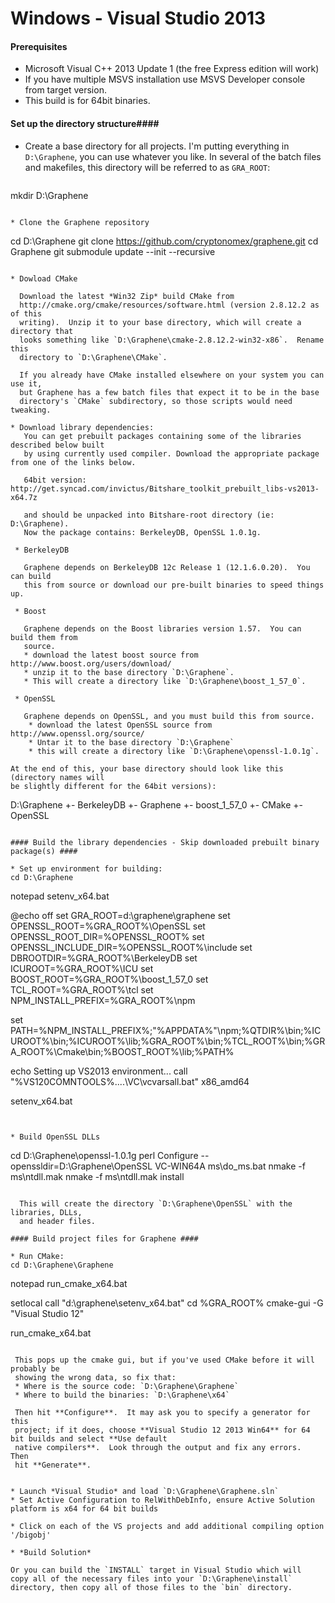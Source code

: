 Windows - Visual Studio 2013
============================
#### Prerequisites ####
* Microsoft Visual C++ 2013 Update 1 (the free Express edition will work)
* If you have multiple MSVS installation use MSVS Developer console from target version.
* This build is for 64bit binaries.

#### Set up the directory structure####
* Create a base directory for all projects.  I'm putting everything in
  `D:\Graphene`, you can use whatever you like.  In several of the batch files
  and makefiles, this directory will be referred to as `GRA_ROOT`:

  ```
mkdir D:\Graphene
```

* Clone the Graphene repository

  ```
cd D:\Graphene
git clone https://github.com/cryptonomex/graphene.git
cd Graphene
git submodule update --init --recursive
```

* Dowload CMake

  Download the latest *Win32 Zip* build CMake from
  http://cmake.org/cmake/resources/software.html (version 2.8.12.2 as of this
  writing).  Unzip it to your base directory, which will create a directory that
  looks something like `D:\Graphene\cmake-2.8.12.2-win32-x86`.  Rename this
  directory to `D:\Graphene\CMake`.

  If you already have CMake installed elsewhere on your system you can use it,
  but Graphene has a few batch files that expect it to be in the base
  directory's `CMake` subdirectory, so those scripts would need tweaking.

* Download library dependencies:
   You can get prebuilt packages containing some of the libraries described below built
   by using currently used compiler. Download the appropriate package from one of the links below.
 
   64bit version:    http://get.syncad.com/invictus/Bitshare_toolkit_prebuilt_libs-vs2013-x64.7z

   and should be unpacked into Bitshare-root directory (ie: D:\Graphene).
   Now the package contains: BerkeleyDB, OpenSSL 1.0.1g.

 * BerkeleyDB

   Graphene depends on BerkeleyDB 12c Release 1 (12.1.6.0.20).  You can build
   this from source or download our pre-built binaries to speed things up.

 * Boost

   Graphene depends on the Boost libraries version 1.57.  You can build them from
   source.
   * download the latest boost source from http://www.boost.org/users/download/
   * unzip it to the base directory `D:\Graphene`.
   * This will create a directory like `D:\Graphene\boost_1_57_0`.

 * OpenSSL

   Graphene depends on OpenSSL, and you must build this from source.
    * download the latest OpenSSL source from http://www.openssl.org/source/
    * Untar it to the base directory `D:\Graphene`
    * this will create a directory like `D:\Graphene\openssl-1.0.1g`.

At the end of this, your base directory should look like this (directory names will
be slightly different for the 64bit versions):
```
D:\Graphene
+- BerkeleyDB
+- Graphene
+- boost_1_57_0
+- CMake
+- OpenSSL
```

#### Build the library dependencies - Skip downloaded prebuilt binary package(s) ####

* Set up environment for building:
cd D:\Graphene

  ```
notepad setenv_x64.bat

@echo off
set GRA_ROOT=d:\graphene\graphene
set OPENSSL_ROOT=%GRA_ROOT%\OpenSSL
set OPENSSL_ROOT_DIR=%OPENSSL_ROOT%
set OPENSSL_INCLUDE_DIR=%OPENSSL_ROOT%\include
set DBROOTDIR=%GRA_ROOT%\BerkeleyDB
set ICUROOT=%GRA_ROOT%\ICU
set BOOST_ROOT=%GRA_ROOT%\boost_1_57_0
set TCL_ROOT=%GRA_ROOT%\tcl
set NPM_INSTALL_PREFIX=%GRA_ROOT%\npm

set PATH=%NPM_INSTALL_PREFIX%;"%APPDATA%"\npm;%QTDIR%\bin;%ICUROOT%\bin;%ICUROOT%\lib;%GRA_ROOT%\bin;%TCL_ROOT%\bin;%GRA_ROOT%\Cmake\bin;%BOOST_ROOT%\lib;%PATH%

echo Setting up VS2013 environment...
call "%VS120COMNTOOLS%\..\..\VC\vcvarsall.bat" x86_amd64


setenv_x64.bat
```


* Build OpenSSL DLLs
  ```
cd D:\Graphene\openssl-1.0.1g
perl Configure --openssldir=D:\Graphene\OpenSSL VC-WIN64A
ms\do_ms.bat
nmake -f ms\ntdll.mak
nmake -f ms\ntdll.mak install
```

  This will create the directory `D:\Graphene\OpenSSL` with the libraries, DLLs,
  and header files.

#### Build project files for Graphene ####

* Run CMake:
cd D:\Graphene\Graphene

  ```
notepad run_cmake_x64.bat

setlocal
call "d:\graphene\setenv_x64.bat"
cd %GRA_ROOT%
cmake-gui -G "Visual Studio 12"

run_cmake_x64.bat
```

 This pops up the cmake gui, but if you've used CMake before it will probably be
 showing the wrong data, so fix that:
 * Where is the source code: `D:\Graphene\Graphene`
 * Where to build the binaries: `D:\Graphene\x64` 

 Then hit **Configure**.  It may ask you to specify a generator for this
 project; if it does, choose **Visual Studio 12 2013 Win64** for 64 bit builds and select **Use default
 native compilers**.  Look through the output and fix any errors.  Then
 hit **Generate**.


* Launch *Visual Studio* and load `D:\Graphene\Graphene.sln` 
* Set Active Configuration to RelWithDebInfo, ensure Active Solution platform is x64 for 64 bit builds

* Click on each of the VS projects and add additional compiling option '/bigobj'

* *Build Solution*

Or you can build the `INSTALL` target in Visual Studio which will
copy all of the necessary files into your `D:\Graphene\install`
directory, then copy all of those files to the `bin` directory.
